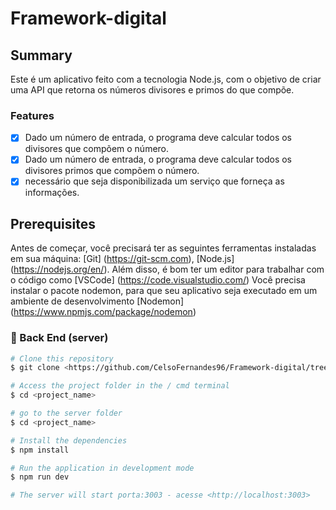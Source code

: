 # Framework-digital

## Summary

<p>
Este é um aplicativo feito com a tecnologia Node.js, com o objetivo de criar uma API que retorna os números divisores e primos do que compõe.
</p>

### Features

- [x] Dado um número de entrada, o programa deve calcular todos os
divisores que compõem o número.
- [x] Dado um número de entrada, o programa deve calcular todos os
divisores primos que compõem o número.
- [x] necessário que seja disponibilizada um serviço que forneça as informações.

## Prerequisites

Antes de começar, você precisará ter as seguintes ferramentas instaladas em sua máquina:
[Git] (https://git-scm.com), [Node.js] (https://nodejs.org/en/).
Além disso, é bom ter um editor para trabalhar com o código como [VSCode] (https://code.visualstudio.com/)
Você precisa instalar o pacote nodemon, para que seu aplicativo seja executado em um ambiente de desenvolvimento
[Nodemon] (https://www.npmjs.com/package/nodemon) 

### 🎲 Back End (server)

```bash
# Clone this repository
$ git clone <https://github.com/CelsoFernandes96/Framework-digital/tree/master/backend>

# Access the project folder in the / cmd terminal
$ cd <project_name>

# go to the server folder
$ cd <project_name>

# Install the dependencies
$ npm install

# Run the application in development mode
$ npm run dev

# The server will start porta:3003 - acesse <http://localhost:3003>
